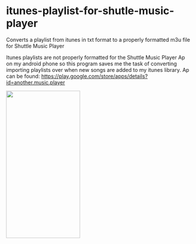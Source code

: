 # itunes-playlist-for-shutle-music-player
Converts a playlist from itunes in txt format to a properly formatted m3u file for Shuttle Music Player

Itunes playlists are not properly formatted for the Shuttle Music Player Ap on my android phone so this program saves me the task of converting importing playlists over when new songs are added to my itunes library. 
Ap can be found: https://play.google.com/store/apps/details?id=another.music.player

<img src="https://github.com/joezhang2/itunes-playlist-for-shutle-music-player/blob/master/Screen%20Shot.jpg" width="200" height="400" />


